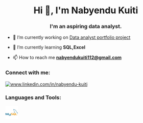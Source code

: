 <h1 align="center">Hi 👋, I'm Nabyendu Kuiti</h1>
<h3 align="center">I'm an aspiring data analyst.</h3>

- 🔭 I’m currently working on [Data analyst portfolio project](https://github.com/nabyendukuiti/8-Week-SQL-Challenge#case-study-1-dannys-diner)

- 🌱 I’m currently learning **SQL,Excel**

- 📫 How to reach me **nabyendukuiti112@gmail.com**

<h3 align="left">Connect with me:</h3>
<p align="left">
<a href="https://linkedin.com/in/www.linkedin.com/in/nabyendu-kuiti" target="blank"><img align="center" src="https://raw.githubusercontent.com/rahuldkjain/github-profile-readme-generator/master/src/images/icons/Social/linked-in-alt.svg" alt="www.linkedin.com/in/nabyendu-kuiti" height="30" width="40" /></a>
</p>

<h3 align="left">Languages and Tools:</h3>
<p align="left"> <a href="https://www.mysql.com/" target="_blank" rel="noreferrer"> <img src="https://raw.githubusercontent.com/devicons/devicon/master/icons/mysql/mysql-original-wordmark.svg" alt="mysql" width="40" height="40"/> </a>
</p>

<!---
nabyendukuiti/nabyendukuiti is a ✨ special ✨ repository because its `README.md` (this file) appears on your GitHub profile.
You can click the Preview link to take a look at your changes.
--->
